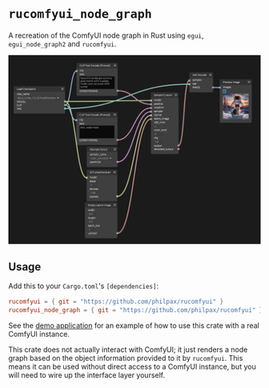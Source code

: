 # `rucomfyui_node_graph`

A recreation of the ComfyUI node graph in Rust using `egui`, `egui_node_graph2` and `rucomfyui`.

![A screenshot of the node graph showing a SDXL Turbo workflow](rucomfyui_node_graph.png)

## Usage

Add this to your `Cargo.toml`'s `[dependencies]`:

```toml
rucomfyui = { git = "https://github.com/philpax/rucomfyui" }
rucomfyui_node_graph = { git = "https://github.com/philpax/rucomfyui" }
```

See the [demo application](../../bin/rucomfyui_node_graph_demo/README.md) for an example of how to use this crate
with a real ComfyUI instance.

This crate does not actually interact with ComfyUI; it just renders a node graph based on the
object information provided to it by `rucomfyui`. This means it can be used without direct
access to a ComfyUI instance, but you will need to wire up the interface layer yourself.
